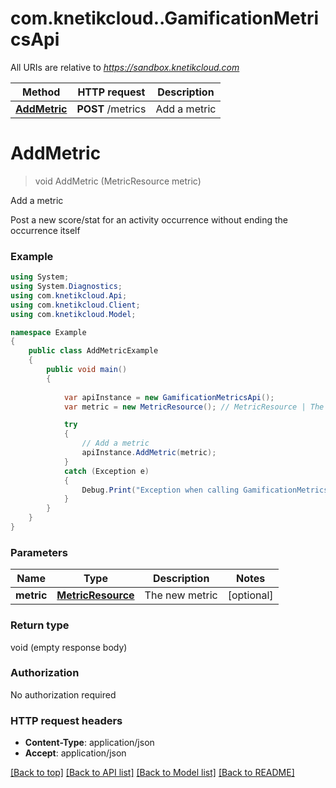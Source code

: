 # com.knetikcloud..GamificationMetricsApi

All URIs are relative to *https://sandbox.knetikcloud.com*

Method | HTTP request | Description
------------- | ------------- | -------------
[**AddMetric**](GamificationMetricsApi.md#addmetric) | **POST** /metrics | Add a metric


<a name="addmetric"></a>
# **AddMetric**
> void AddMetric (MetricResource metric)

Add a metric

Post a new score/stat for an activity occurrence without ending the occurrence itself

### Example
```csharp
using System;
using System.Diagnostics;
using com.knetikcloud.Api;
using com.knetikcloud.Client;
using com.knetikcloud.Model;

namespace Example
{
    public class AddMetricExample
    {
        public void main()
        {
            
            var apiInstance = new GamificationMetricsApi();
            var metric = new MetricResource(); // MetricResource | The new metric (optional) 

            try
            {
                // Add a metric
                apiInstance.AddMetric(metric);
            }
            catch (Exception e)
            {
                Debug.Print("Exception when calling GamificationMetricsApi.AddMetric: " + e.Message );
            }
        }
    }
}
```

### Parameters

Name | Type | Description  | Notes
------------- | ------------- | ------------- | -------------
 **metric** | [**MetricResource**](MetricResource.md)| The new metric | [optional] 

### Return type

void (empty response body)

### Authorization

No authorization required

### HTTP request headers

 - **Content-Type**: application/json
 - **Accept**: application/json

[[Back to top]](#) [[Back to API list]](../README.md#documentation-for-api-endpoints) [[Back to Model list]](../README.md#documentation-for-models) [[Back to README]](../README.md)

